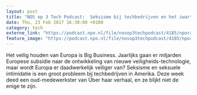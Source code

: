 ```yaml
---
layout: post
title: "NOS op 3 Tech Podcast:  Seksisme bij techbedrijven en het zwarte gat van de veiligheidsindustrie"
date: Thu, 23 Feb 2017 16:30:00 +0100
category: tech
externe_link: "https://podcast.npo.nl/file/nosop3techpodcast/4185/nporadio1_nosop3techpodcast_20170223_nos-op-3-tech-podcast-seksisme-bij-techbedrijven-en-het-zwarte-gat-van-de-veiligheidsindustrie.mp3"
feature_image: "https://podcast.npo.nl/file/nosop3techpodcast/4185/nporadio1_nosop3techpodcast_20170223_nos-op-3-tech-podcast-seksisme-bij-techbedrijven-en-het-zwarte-gat-van-de-veiligheidsindustrie.mp3"
---
```


Het veilig houden van Europa is Big Business. Jaarlijks gaan er miljarden Europese subsidie naar de ontwikkeling van nieuwe veiligheids-technologie, maar wordt Europa er daadwerkelijk veiliger van?
Seksisme en seksuele intimidatie is een groot probleem bij techbedrijven in Amerika. Deze week deed een oud-medewerkster van Über haar verhaal, en ze blijkt niet de enige te zijn.<img src="http://feeds.feedburner.com/~r/nosop3-tech-podcast/~4/JDWwbWyZ2XE" height="1" width="1" alt=""/>
